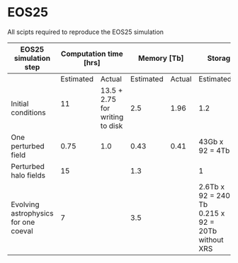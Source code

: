# EOS25
All scipts required to reproduce the EOS25 simulation

<table><thead>
  <tr>
    <th>EOS25 simulation step<br></th>
    <th colspan="2">Computation time [hrs]</th>
    <th colspan="2">Memory [Tb]</th>
    <th colspan="2">Storage [Tb]</th>
    <th colspan="2">SUs</th>
  </tr></thead>
<tbody>
  <tr>
    <td></td>
    <td>Estimated</td>
    <td>Actual</td>
    <td>Estimated</td>
    <td>Actual</td>
    <td>Estimated</td>
    <td>Actual</td>
    <td>Estimated</td>
    <td>Actual</td>
  </tr>
  <tr>
    <td>Initial conditions</td>
    <td>11<br><br></td>
    <td>13.5 + 2.75 <br>for writing to disk</td>
    <td>2.5</td>
    <td>1.96</td>
    <td>1.2</td>
    <td>1.2</td>
    <td>800 EM</td>
    <td>1170.92</td>
  </tr>
  <tr>
    <td>One perturbed field<br></td>
    <td>0.75<br></td>
    <td>1.0</td>
    <td>0.43<br></td>
    <td>0.41</td>
    <td>43Gb x 92 = 4Tb</td>
    <td></td>
    <td>9k RM-512</td>
    <td>3k RM-512 + 22 EM</td>
  </tr>
  <tr>
    <td>Perturbed halo fields</td>
    <td>15</td>
    <td></td>
    <td>1.3</td>
    <td></td>
    <td>1</td>
    <td></td>
    <td>720 EM</td>
    <td></td>
  </tr>
  <tr>
    <td>Evolving astrophysics for one coeval</td>
    <td>7</td>
    <td></td>
    <td>3.5</td>
    <td></td>
    <td>2.6Tb x 92 = 240 Tb<br>0.215 x 92 = 20Tb without XRS<br></td>
    <td></td>
    <td>672 EM x 92 = 62k</td>
    <td></td>
  </tr>
</tbody></table>
